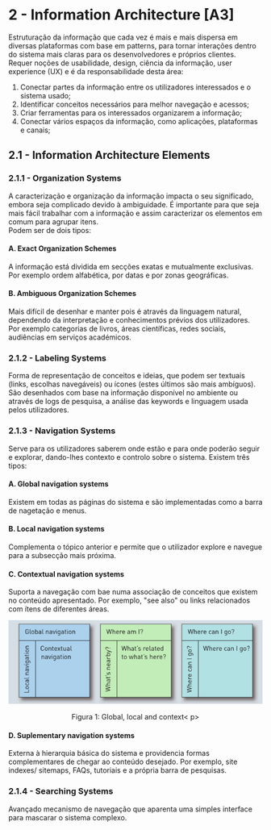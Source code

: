 # 2 - Information Architecture [A3]

Estruturação da informação que cada vez é mais e mais dispersa em diversas plataformas com base em patterns, para tornar interações dentro do sistema mais claras para os desenvolvedores e próprios clientes. <br>
Requer noções de usabilidade, design, ciência da informação, user experience (UX) e é da responsabilidade desta área:

1. Conectar partes da informação entre os utilizadores interessados e o sistema usado;
2. Identificar conceitos necessários para melhor navegação e acessos;
3. Criar ferramentas para os interessados organizarem a informação;
4. Conectar vários espaços da informação, como  aplicações, plataformas e canais;

## 2.1 - Information Architecture Elements

### 2.1.1 - Organization Systems

A caracterização e organização da informação impacta o seu significado, embora seja complicado devido à ambiguidade. É importante para que seja mais fácil trabalhar com a informação e assim caracterizar os elementos em comum para agrupar itens. <br>
Podem ser de dois tipos:

#### A. Exact Organization Schemes

A informação está dividida em secções exatas e mutualmente exclusivas. Por exemplo ordem alfabética, por datas e por zonas geográficas.

#### B. Ambiguous Organization Schemes

Mais difícil de desenhar e manter pois é através da linguagem natural, dependendo da interpretação e conhecimentos prévios dos utilizadores. Por exemplo categorias de livros, áreas científicas, redes sociais, audiências em serviços académicos.

### 2.1.2 - Labeling Systems

Forma de representação de conceitos e ideias, que podem ser textuais (links, escolhas navegáveis) ou ícones (estes últimos são mais ambíguos). São desenhados com base na informação disponível no ambiente ou através de logs de pesquisa, a análise das keywords e linguagem usada pelos utilizadores.

### 2.1.3 - Navigation Systems

Serve para os utilizadores saberem onde estão e para onde poderão seguir e explorar, dando-lhes contexto e controlo sobre o sistema. Existem três tipos:

#### A. Global navigation systems

Existem em todas as páginas do sistema e são implementadas como a barra de nagetação e menus.

#### B. Local navigation systems

Complementa o tópico anterior e permite que o utilizador explore e navegue para a subsecção mais próxima.

#### C. Contextual navigation systems

Suporta a navegação com bae numa associação de conceitos que existem no conteúdo apresentado. Por exemplo, "see also" ou links relacionados com ítens de diferentes áreas.

<p align="center">
    <img src="../Images/NavigationSystems.png" alt="scheme">
    <p align="center">Figura 1: Global, local and context< p>
</p>

#### D. Suplementary navigation systems

Externa à hierarquia básica do sistema e providencia formas complementares de chegar ao conteúdo desejado. Por exemplo, site indexes/ sitemaps, FAQs, tutoriais e a própria barra de pesquisas.

### 2.1.4 - Searching Systems

Avançado mecanismo de navegação que aparenta uma simples interface para mascarar o sistema complexo.